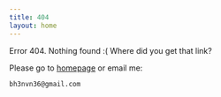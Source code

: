 ```yaml
---
title: 404
layout: home
---
```


Error 404. Nothing found :( Where did you get that link?

Please go to [homepage][1] or email me:

    bh3nvn36@gmail.com

  [1]: http://bh3nvn.github.io/
